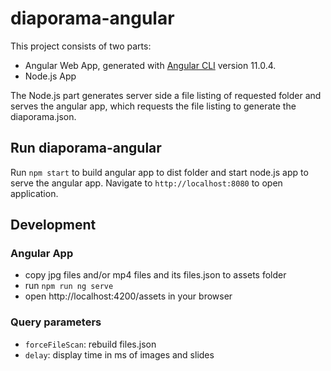 # diaporama-angular

This project consists of two parts:

* Angular Web App, generated with [Angular CLI](https://github.com/angular/angular-cli) version 11.0.4.
* Node.js App

The Node.js part generates server side a file listing of requested folder and serves the angular app, which requests the
file listing to generate the diaporama.json.

## Run diaporama-angular

Run `npm start` to build angular app to dist folder and start node.js app to serve the angular app. Navigate
to `http://localhost:8080` to open application.

## Development

### Angular App

* copy jpg files and/or mp4 files and its files.json to assets folder
* run `npm run ng serve`
* open http://localhost:4200/assets in your browser

### Query parameters

* `forceFileScan`: rebuild files.json
* `delay`: display time in ms of images and slides
